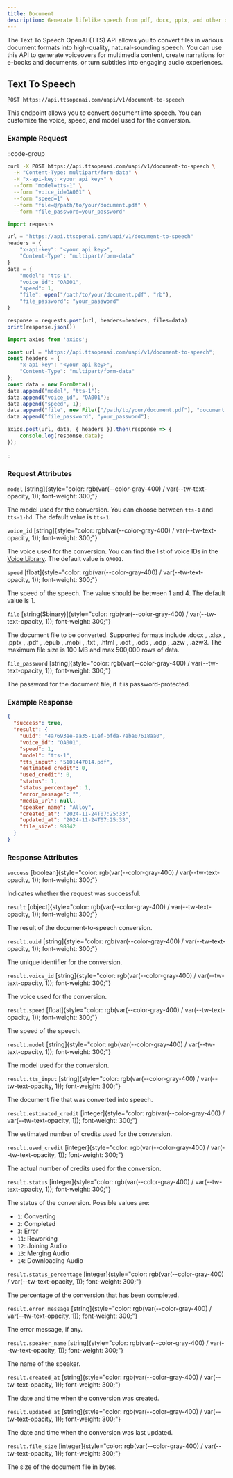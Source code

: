 ```yaml
---
title: Document
description: Generate lifelike speech from pdf, docx, pptx, and other document formats.
---
```


The Text To Speech OpenAI (TTS) API allows you to convert files in various document formats into high-quality, natural-sounding speech. You can use this API to generate voiceovers for multimedia content, create narrations for e-books and documents, or turn subtitles into engaging audio experiences.

## Text To Speech
`POST https://api.ttsopenai.com/uapi/v1/document-to-speech`

This endpoint allows you to convert document into speech. You can customize the voice, speed, and model used for the conversion.


### Example Request
::code-group
```bash [terminal]
curl -X POST https://api.ttsopenai.com/uapi/v1/document-to-speech \
  -H "Content-Type: multipart/form-data" \
  -H "x-api-key: <your api key>" \
  --form "model=tts-1" \
  --form "voice_id=OA001" \
  --form "speed=1" \
  --form "file=@/path/to/your/document.pdf" \
  --form "file_password=your_password"
```

```ts [py]
import requests

url = "https://api.ttsopenai.com/uapi/v1/document-to-speech"
headers = {
    "x-api-key": "<your api key>",
    "Content-Type": "multipart/form-data"
}
data = {
    "model": "tts-1",
    "voice_id": "OA001",
    "speed": 1,
    "file": open("/path/to/your/document.pdf", "rb"),
    "file_password": "your_password"
}

response = requests.post(url, headers=headers, files=data)
print(response.json())
```

```ts [ts]
import axios from 'axios';

const url = "https://api.ttsopenai.com/uapi/v1/document-to-speech";
const headers = {
    "x-api-key": "<your api key>",
    "Content-Type": "multipart/form-data"
};
const data = new FormData();
data.append("model", "tts-1");
data.append("voice_id", "OA001");
data.append("speed", 1);
data.append("file", new File(["/path/to/your/document.pdf"], "document.pdf"));
data.append("file_password", "your_password");

axios.post(url, data, { headers }).then(response => {
    console.log(response.data);
});
```
::

### Request Attributes
<!-- model	string	chỉ có thể chọn tts-1 hoặc tts-1-hd, mặc định là tts-1	
voice_id	string	tham khảo danh sách voice id ở sheet bên cạnh, mặc định là OA001	
speed	float	từ 1-4, mặc định là 1	
input*	string	max 10000 chars	 -->
<!-- space -->

`model` [string]{style="color: rgb(var(--color-gray-400) / var(--tw-text-opacity, 1)); font-weight: 300;"}

The model used for the conversion. You can choose between `tts-1` and `tts-1-hd`. The default value is `tts-1`.

`voice_id` [string]{style="color: rgb(var(--color-gray-400) / var(--tw-text-opacity, 1)); font-weight: 300;"}

The voice used for the conversion. You can find the list of voice IDs in the [Voice Library](https://ttsopenai.com/voice-library). The default value is `OA001`.

`speed` [float]{style="color: rgb(var(--color-gray-400) / var(--tw-text-opacity, 1)); font-weight: 300;"}

The speed of the speech. The value should be between 1 and 4. The default value is 1.

`file` [string($binary)]{style="color: rgb(var(--color-gray-400) / var(--tw-text-opacity, 1)); font-weight: 300;"}

The document file to be converted. Supported formats include .docx , .xlsx , .pptx , .pdf , .epub , .mobi , .txt , .html , .odt , .ods , .odp , .azw , .azw3. The maximum file size is 100 MB and max 500,000 rows of data.

`file_password` [string]{style="color: rgb(var(--color-gray-400) / var(--tw-text-opacity, 1)); font-weight: 300;"}

The password for the document file, if it is password-protected.

### Example Response
```json [Response]
{
  "success": true,
  "result": {
    "uuid": "4a7693ee-aa35-11ef-bfda-7eba07618aa0",
    "voice_id": "OA001",
    "speed": 1,
    "model": "tts-1",
    "tts_input": "5101447014.pdf",
    "estimated_credit": 0,
    "used_credit": 0,
    "status": 1,
    "status_percentage": 1,
    "error_message": "",
    "media_url": null,
    "speaker_name": "Alloy",
    "created_at": "2024-11-24T07:25:33",
    "updated_at": "2024-11-24T07:25:33",
    "file_size": 98842
  }
}
```

### Response Attributes

`success` [boolean]{style="color: rgb(var(--color-gray-400) / var(--tw-text-opacity, 1)); font-weight: 300;"}

Indicates whether the request was successful.

`result` [object]{style="color: rgb(var(--color-gray-400) / var(--tw-text-opacity, 1)); font-weight: 300;"}

The result of the document-to-speech conversion.

`result.uuid` [string]{style="color: rgb(var(--color-gray-400) / var(--tw-text-opacity, 1)); font-weight: 300;"}

The unique identifier for the conversion.

`result.voice_id` [string]{style="color: rgb(var(--color-gray-400) / var(--tw-text-opacity, 1)); font-weight: 300;"}

The voice used for the conversion.

`result.speed` [float]{style="color: rgb(var(--color-gray-400) / var(--tw-text-opacity, 1)); font-weight: 300;"}

The speed of the speech.

`result.model` [string]{style="color: rgb(var(--color-gray-400) / var(--tw-text-opacity, 1)); font-weight: 300;"}

The model used for the conversion.

`result.tts_input` [string]{style="color: rgb(var(--color-gray-400) / var(--tw-text-opacity, 1)); font-weight: 300;"}

The document file that was converted into speech.

`result.estimated_credit` [integer]{style="color: rgb(var(--color-gray-400) / var(--tw-text-opacity, 1)); font-weight: 300;"}

The estimated number of credits used for the conversion.

`result.used_credit` [integer]{style="color: rgb(var(--color-gray-400) / var(--tw-text-opacity, 1)); font-weight: 300;"}

The actual number of credits used for the conversion.

`result.status` [integer]{style="color: rgb(var(--color-gray-400) / var(--tw-text-opacity, 1)); font-weight: 300;"}

The status of the conversion. Possible values are:

<!-- CONVERTING = 1
JOINING_AUDIO = 12
MERGING_AUDIO = 13
DOWNLOADING_AUDIO = 14
REWORKING = 11
COMPLETED = 2
ERROR = 3 -->

- `1`: Converting
- `2`: Completed
- `3`: Error
- `11`: Reworking
- `12`: Joining Audio
- `13`: Merging Audio
- `14`: Downloading Audio

`result.status_percentage` [integer]{style="color: rgb(var(--color-gray-400) / var(--tw-text-opacity, 1)); font-weight: 300;"}

The percentage of the conversion that has been completed.

`result.error_message` [string]{style="color: rgb(var(--color-gray-400) / var(--tw-text-opacity, 1)); font-weight: 300;"}

The error message, if any.

`result.speaker_name` [string]{style="color: rgb(var(--color-gray-400) / var(--tw-text-opacity, 1)); font-weight: 300;"}

The name of the speaker.

`result.created_at` [string]{style="color: rgb(var(--color-gray-400) / var(--tw-text-opacity, 1)); font-weight: 300;"}

The date and time when the conversion was created.

`result.updated_at` [string]{style="color: rgb(var(--color-gray-400) / var(--tw-text-opacity, 1)); font-weight: 300;"}

The date and time when the conversion was last updated.

`result.file_size` [integer]{style="color: rgb(var(--color-gray-400) / var(--tw-text-opacity, 1)); font-weight: 300;"}

The size of the document file in bytes.

